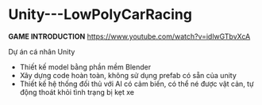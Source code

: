 # Unity---LowPolyCarRacing

**GAME INTRODUCTION**
https://www.youtube.com/watch?v=idlwGTbvXcA

Dự án cá nhân Unity

- Thiết kế model bằng phần mềm Blender
- Xây dựng code hoàn toàn, không sử dụng prefab có sẵn của unity
- Thiết kế hệ thống đối thủ với AI có cảm biến, có thể né được vật cản, tự động thoát khỏi tình trạng bị kẹt xe
